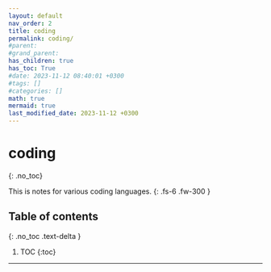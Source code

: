 ```yaml
---
layout: default
nav_order: 2
title: coding
permalink: coding/
#parent: 
#grand_parent: 
has_children: true
has_toc: True
#date: 2023-11-12 08:40:01 +0300
#tags: []
#categories: []
math: true
mermaid: true
last_modified_date: 2023-11-12 +0300
---
```


# coding
{: .no_toc}

This is notes for various coding languages.
{: .fs-6 .fw-300 }

## Table of contents
{: .no_toc .text-delta }

1. TOC
{:toc}

---
